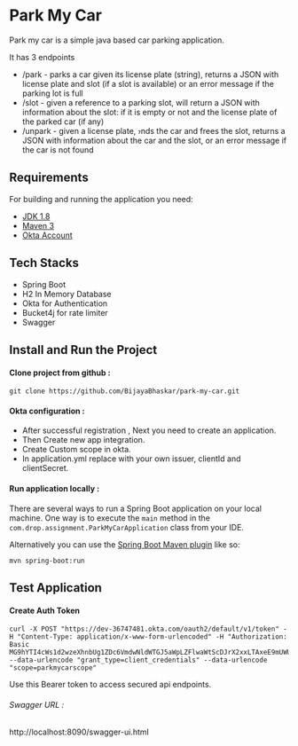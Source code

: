 # Park My Car

Park my car is a simple java based car parking application.

It has 3 endpoints
* /park - parks a car given its license plate (string), returns a JSON with license
  plate and slot (if a slot is available) or an error message if the parking lot is full
* /slot - given a reference to a parking slot, will return a JSON with information
  about the slot: if it is empty or not and the license plate of the parked car (if
  any)
* /unpark - given a license plate, nds the car and frees the slot, returns a JSON
  with information about the car and the slot, or an error message if the car is not
  found

## Requirements

For building and running the application you need:

- [JDK 1.8](http://www.oracle.com/technetwork/java/javase/downloads/jdk8-downloads-2133151.html)
- [Maven 3](https://maven.apache.org)
- [Okta Account](https://developer.okta.com/signup/)

## Tech Stacks
* Spring Boot
* H2 In Memory Database
* Okta for Authentication
* Bucket4j for rate limiter
* Swagger

## Install and Run the Project

#### Clone project from github :

```shell
git clone https://github.com/BijayaBhaskar/park-my-car.git
```
#### Okta configuration :
* After successful registration , Next you need to create an application.
* Then Create new app integration.
* Create Custom scope in okta.
* In application.yml replace with your own issuer, clientId and clientSecret.

#### Run application locally :
There are several ways to run a Spring Boot application on your local machine. One way is to execute the `main` method in the `com.drop.assignment.ParkMyCarApplication` class from your IDE.

Alternatively you can use the [Spring Boot Maven plugin](https://docs.spring.io/spring-boot/docs/current/reference/html/build-tool-plugins-maven-plugin.html) like so:

```shell
mvn spring-boot:run
```
## Test Application


#### Create Auth Token
```shell
curl -X POST "https://dev-36747481.okta.com/oauth2/default/v1/token" -H "Content-Type: application/x-www-form-urlencoded" -H "Authorization: Basic MG9hYTI4cWs1d2wzeXhnbUg1ZDc6VmdwNldWTGJ5aWpLZFlwaWtScDJrX2xxLTAxeE9mUWUzNlJmcFViYQ==" --data-urlencode "grant_type=client_credentials" --data-urlencode "scope=parkmycarscope"
```
Use this Bearer token to access secured api endpoints.
###### Swagger URL :
http://localhost:8090/swagger-ui.html
